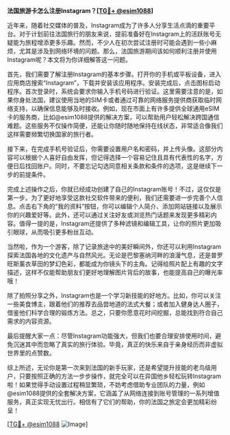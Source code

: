 **法国旅游卡怎么注册Instagram？[[TG💪+ @esim1088](https://t.me/s/esim1088)]**

近年来，随着社交媒体的普及，Instagram成为了许多人分享生活点滴的重要平台。对于计划前往法国旅行的朋友来说，提前准备好在Instagram上的活跃账号无疑能为旅程增添更多乐趣。然而，不少人在初次尝试注册时可能会遇到一些小麻烦，尤其是涉及到网络环境的问题。那么，法国旅游期间该如何顺利注册并使用Instagram呢？本文将为你详细解答这一问题。

首先，我们需要了解注册Instagram的基本步骤。打开你的手机或平板设备，进入应用商店搜索“Instagram”，下载并安装该应用程序。安装完成后，点击图标启动程序。首次登录时，系统会要求你输入手机号码进行验证。这里需要注意的是，如果你身处法国，建议使用当地的SIM卡或者通过可靠的网络服务提供商获取临时网络支持，以确保信息能够及时接收。例如，现在市面上有许多提供全球通用eSIM卡的服务商，比如@esim1088提供的解决方案，可以帮助用户轻松解决跨国通信难题。这些服务不仅操作简便，还能让你随时随地保持在线状态，非常适合像我们这样需要频繁切换国家的旅行者。

接下来，在完成手机号验证后，你需要设置用户名和密码，并上传头像。这部分内容可以根据个人喜好自由发挥，但记得选择一个容易记住且具有代表性的名字，方便日后找回账户。同时，不要忘记勾选同意相关条款和条件的选项，这是继续下一步的前提条件。

完成上述操作之后，你就已经成功创建了自己的Instagram账号！不过，这仅仅是第一步。为了更好地享受这款社交软件带来的便利，我们还需要进一步完善个人信息。点击右下角的“我的资料”按钮，你可以编辑个人简介、添加网站链接以及展示你的兴趣爱好等。此外，还可以通过关注好友或浏览热门话题来发现更多精彩内容。值得一提的是，Instagram还提供了多种滤镜和编辑工具，让你的照片更加吸引眼球，从而吸引更多粉丝互动。

当然啦，作为一个游客，除了记录旅途中的美好瞬间外，你还可以利用Instagram探索法国各地的文化遗产与自然风光。无论是巴黎塞纳河畔的浪漫气息，还是普罗旺斯薰衣草田的梦幻色彩，都能成为你镜头下的主角。记得给照片配上有趣的文字描述，这样不仅能帮助朋友们更好地理解图片背后的故事，也能提高自己的曝光率哦！

除了拍照分享之外，Instagram也是一个学习新技能的好地方。比如，你可以关注一些美食博主，跟着他们的推荐去品尝地道的法式大餐；或者加入健身达人圈子，借鉴他们科学合理的锻炼方法。总之，只要你愿意花时间挖掘，总能找到符合自己需求的内容资源。

最后提醒大家一点：尽管Instagram功能强大，但我们也要合理安排使用时间，避免沉迷其中而忽略了真实的旅行体验。毕竟，真正的快乐来自于亲身经历而非虚拟世界里的点赞数。

综上所述，无论你是第一次来到法国的新手玩家，还是希望提升技能的老鸟级用户，只要按照正确的方法一步步操作，就完全可以在异国他乡轻松玩转Instagram啦！如果觉得手动设置过程稍显繁琐，不妨考虑借助专业团队的力量，例如@esim1088提供的全套解决方案，它涵盖了从网络连接到账号管理的一系列增值服务，真正实现无忧出行。相信有了它们的帮助，你的法国之旅定会更加精彩纷呈！

[[TG💪+ @esim1088](https://t.me/s/esim1088) ![Image](https://i.postimg.cc/4NQfJmqS/Snipaste-2025-05-13-00-14-12.png)]